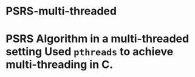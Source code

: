 # PSRS-multi-threaded
# PSRS Algorithm in a multi-threaded setting  Used `pthreads` to achieve multi-threading in C.
